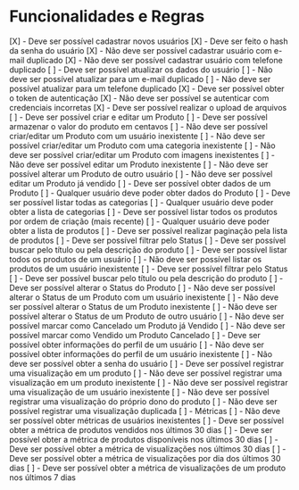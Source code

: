 # Funcionalidades e Regras

[X] - Deve ser possível cadastrar novos usuários
  [X] - Deve ser feito o hash da senha do usuário
  [X] - Não deve ser possível cadastrar usuário com e-mail duplicado
  [X] - Não deve ser possível cadastrar usuário com telefone duplicado
[ ] - Deve ser possível atualizar os dados do usuário
  [ ] - Não deve ser possível atualizar para um e-mail duplicado
  [ ] - Não deve ser possível atualizar para um telefone duplicado
[X] - Deve ser possível obter o token de autenticação
  [X] - Não deve ser possível se autenticar com credenciais incorretas
[X] - Deve ser possível realizar o upload de arquivos
[ ] - Deve ser possível criar e editar um Produto
  [ ] - Deve ser possível armazenar o valor do produto em centavos
  [ ] - Não deve ser possível criar/editar um Produto com um usuário inexistente
  [ ] - Não deve ser possível criar/editar um Produto com uma categoria inexistente
  [ ] - Não deve ser possível criar/editar um Produto com imagens inexistentes
  [ ] - Não deve ser possível editar um Produto inexistente
  [ ] - Não deve ser possível alterar um Produto de outro usuário
  [ ] - Não deve ser possível editar um Produto já vendido
[ ] - Deve ser possível obter dados de um Produto
  [ ] - Qualquer usuário deve poder obter dados do Produto
[ ] - Deve ser possível listar todas as categorias
  [ ] - Qualquer usuário deve poder obter a lista de categorias
[ ] - Deve ser possível listar todos os produtos por ordem de criação (mais recente)
  [ ] - Qualquer usuário deve poder obter a lista de produtos
  [ ] - Deve ser possível realizar paginação pela lista de produtos
  [ ] - Deve ser possível filtrar pelo Status
  [ ] - Deve ser possível buscar pelo título ou pela descrição do produto
[ ] - Deve ser possível listar todos os produtos de um usuário
  [ ] - Não deve ser possível listar os produtos de um usuário inexistente
  [ ] - Deve ser possível filtrar pelo Status
  [ ] - Deve ser possível buscar pelo título ou pela descrição do produto
[ ] - Deve ser possível alterar o Status do Produto
  [ ] - Não deve ser possível alterar o Status de um Produto com um usuário inexistente
  [ ] - Não deve ser possível alterar o Status de um Produto inexistente
  [ ] - Não deve ser possível alterar o Status de um Produto de outro usuário
  [ ] - Não deve ser possível marcar como Cancelado um Produto já Vendido
  [ ] - Não deve ser possível marcar como Vendido um Produto Cancelado
[ ] - Deve ser possível obter informações do perfil de um usuário
  [ ] - Não deve ser possível obter informações do perfil de um usuário inexistente
  [ ] - Não deve ser possível obter a senha do usuário
[ ] - Deve ser possível registrar uma visualização em um produto
  [ ] - Não deve ser possível registrar uma visualização em um produto inexistente
  [ ] - Não deve ser possível registrar uma visualização de um usuário inexistente
  [ ] - Não deve ser possível registrar uma visualização do próprio dono do produto
  [ ] - Não deve ser possível registrar uma visualização duplicada
[ ] - Métricas
  [ ] - Não deve ser possível obter métricas de usuários inexistentes
  [ ] - Deve ser possível obter a métrica de produtos vendidos nos últimos 30 dias
  [ ] - Deve ser possível obter a métrica de produtos disponíveis nos últimos 30 dias
  [ ] - Deve ser possível obter a métrica de visualizações nos últimos 30 dias
  [ ] - Deve ser possível obter a métrica de visualizações por dia dos últimos 30 dias
  [ ] - Deve ser possível obter a métrica de visualizações de um produto nos últimos 7 dias